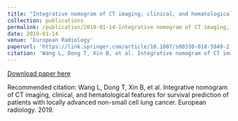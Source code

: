 ```yaml
---
title: "Integrative nomogram of CT imaging, clinical, and hematological features for survival prediction of patients with locally advanced non-small cell lung cancer"
collection: publications
permalink: /publication/2019-01-14-Integrative nomogram of CT imaging, clinical, and hematological features for survival prediction of patients with locally advanced non-small cell lung cancer
date: 2019-01-14
venue: 'European Radiology'
paperurl: 'https://link.springer.com/article/10.1007/s00330-018-5949-2'
citation: 'Wang L, Dong T, Xin B, et al. Integrative nomogram of CT imaging, clinical, and hematological features for survival prediction of patients with locally advanced non-small cell lung cancer. European radiology. 2019.'
---
```


<a href='https://link.springer.com/article/10.1007/s00330-018-5949-2'>Download paper here</a>

Recommended citation: Wang L, Dong T, Xin B, et al. Integrative nomogram of CT imaging, clinical, and hematological features for survival prediction of patients with locally advanced non-small cell lung cancer. European radiology. 2019.